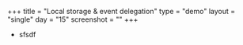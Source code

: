 +++
title = "Local storage & event delegation"
type = "demo"
layout = "single"
day = "15"
screenshot = ""
+++

* sfsdf